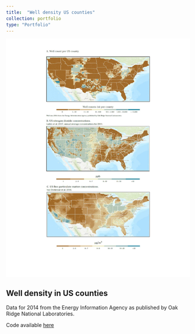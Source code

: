 ```yaml
---
title:  "Well density US counties"
collection: portfolio
type: "Portfolio"
---
```


<img src='/images/well_density.png'>

## Well density in US counties
Data for 2014 from the Energy Information Agency as published by Oak Ridge National Laboratories.

Code available [here](https://github.com/vtinney/data_viz_examples/blob/master/well_plots.R)
